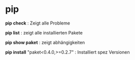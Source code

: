 # pip

**pip check**
: Zeigt alle Probleme

**pip list**
: zeigt alle installierten Pakete

**pip show paket**
: zeigt abhängigkeiten

**pip install** "paket<0.4.0,>=0.2.7"
: Installiert spez Versionen
